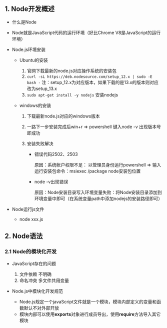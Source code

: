 ## 1. Node开发概述

- 什么是Node
  
- Node就是JavaScript代码的运行环境（好比Chrome V8是JavaScript的运行环境）
  
- Node.js环境安装

  - Ubuntu的安装
    1. 官网下载最新的node.js对应操作系统的安装包
    2. `curl -sL https://deb.nodesource.com/setup_12.x | sudo -E bash -`   注：setup_12.x为对应版本，如果下载的是13.x的版本则对应改为setup_13.x
    3. `sudo apt-get install -y nodejs` 安装nodejs

  - windows的安装

    1. 下载最新node.js对应的windows版本

    2. 一路下一步安装完成后win+r => powershell 键入node -v  出现版本号即成功

    3. 安装失败解决

       - 错误代码2502、2503

         原因：系统帐户权限不足： 以管理员身份运行powershell => 输入运行安装包命令：msiexec /package node安装包位置

       - node -v出现错误

         原因：Node安装目录写入环境变量失败：将Node安装目录添加到环境变量中即可（在系统变量path中添加nodejs的安装路径即可）

- Node运行js文件
  
  - node xxx.js

## 2. Node语法

### 2.1 Node的模块化开发

- JavaScript存在的问题
  1. 文件依赖  不明确
  2. 命名冲突  多文件共用变量

- Node.js中模块化开发规范
  - Node.js规定一个javaScript文件就是一个模块，模块内部定义的变量和函数默认不对外部开放
  - 模块内部可以使用**exports**对象进行成员导出，使用**require**方法导入其它模块











































































